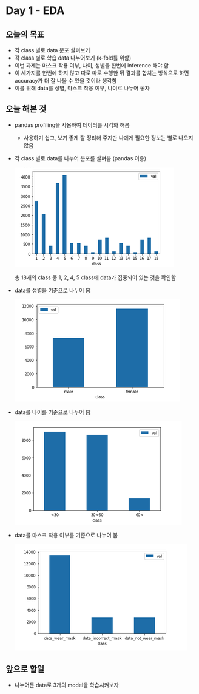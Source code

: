 # Day 1 - EDA

## 오늘의 목표

* 각 class 별로 data 분포 살펴보기
* 각 class 별로 학습 data 나누어보기 (k-fold를 위함)
* 이번 과제는 마스크 착용 여부, 나이, 성별을 한번에 inference 해야 함
* 이 세가지를 한번에 하지 않고 따로 따로 수행한 뒤 결과를 합치는 방식으로 하면 accuracy가 더 잘 나올 수 있을 것이라 생각함
* 이를 위해 data를 성별, 마스크 착용 여부, 나이로 나누어 놓자

## 오늘 해본 것

* pandas profiling을 사용하여 데이터를 시각화 해봄
  * 사용하기 쉽고, 보기 좋게 잘 정리해 주지만 나에게 필요한 정보는 별로 나오지 않음
* 각 class 별로 data를 나누어 분포를 살펴봄 (pandas 이용)

  ![EDA](./img/day1/eda1.png)

  총 18개의 class 중 1, 2, 4, 5 class에 data가 집중되어 있는 것을 확인함
* data를 성별을 기준으로 나누어 봄

  ![EDA](./img/day1/eda2.png)

* data를 나이를 기준으로 나누어 봄

  ![EDA](./img/day1/eda3.png)

* data를 마스크 착용 여부를 기준으로 나누어 봄

  ![EDA](./img/day1/eda4.png)

## 앞으로 할일

* 나누어둔 data로 3개의 model을 학습시켜보자